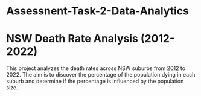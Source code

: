 # Assessnent-Task-2-Data-Analytics
# NSW Death Rate Analysis (2012-2022)

This project analyzes the death rates across NSW suburbs from 2012 to 2022. The aim is to discover the percentage of the population dying in each suburb and determine if the percentage is influenced by the population size.
